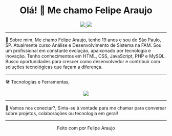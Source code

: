 <h1 align="center">Olá! 👋 Me chamo Felipe Araujo</h1>

<p align="center">
  <a href="www.linkedin.com/in/felipe-ferreira-araujo-dev" target="_blank">
    <img src="https://img.shields.io/badge/-LinkedIn-0A66C2?style=for-the-badge&logo=linkedin&logoColor=white">
  </a>
  <a href="felipeferreiraaraujo26@gmail.com">
    <img src="https://img.shields.io/badge/-Email-EA4335?style=for-the-badge&logo=gmail&logoColor=white">
  </a>
</p>

---

🚀 Sobre mim,
Me chamo Felipe Araujo, tenho 19 anos e sou de São Paulo, SP.
Atualmente curso Análise e Desenvolvimento de Sistema na FAM.
Sou um profissional em constante evolução, apaixonado por tecnologia e inovação.
Tenho conhecimentos em HTML, CSS, JavaScript, PHP e MySQL. Busco oportunidades para crescer como desenvolvedor e contribuir com soluções tecnológicas que façam a diferença.

---

🛠️ Tecnologias e Ferramentas,
<p align="center">
  <img src="https://skillicons.dev/icons?i=html,css,js,php,mysql,vscode,github" />
</p>

---

🤝 Vamos nos conectar?,
Sinta-se à vontade para me chamar para conversar sobre projetos, colaborações ou tecnologia em geral!

---

<p align="center">
  Feito com por Felipe Araujo
</p>

